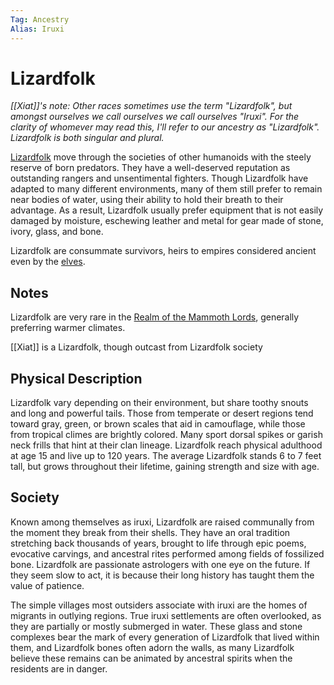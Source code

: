 ```yaml
---
Tag: Ancestry
Alias: Iruxi
---
```

# Lizardfolk
*[[Xiat]]'s note: Other races sometimes use the term "Lizardfolk", but amongst ourselves we call ourselves  we call ourselves "Iruxi". For the clarity of whomever may read this, I'll refer to our ancestry as "Lizardfolk". Lizardfolk is both singular and plural.*

[Lizardfolk](https://2e.aonprd.com/Ancestries.aspx?ID=15) move through the societies of other humanoids with the steely reserve of born predators. They have a well-deserved reputation as outstanding rangers and unsentimental fighters. Though Lizardfolk have adapted to many different environments, many of them still prefer to remain near bodies of water, using their ability to hold their breath to their advantage. As a result, Lizardfolk usually prefer equipment that is not easily damaged by moisture, eschewing leather and metal for gear made of stone, ivory, glass, and bone.

Lizardfolk are consummate survivors, heirs to empires considered ancient even by the [elves](elf).

## Notes
Lizardfolk are very rare in the [Realm of the Mammoth Lords](Realm-of-the-Mammoth-Lords), generally preferring warmer climates. 

[[Xiat]] is a Lizardfolk, though outcast from Lizardfolk society

## Physical Description
Lizardfolk vary depending on their environment, but share toothy snouts and long and powerful tails. Those from temperate or desert regions tend toward gray, green, or brown scales that aid in camouflage, while those from tropical climes are brightly colored. Many sport dorsal spikes or garish neck frills that hint at their clan lineage. Lizardfolk reach physical adulthood at age 15 and live up to 120 years. The average Lizardfolk stands 6 to 7 feet tall, but grows throughout their lifetime, gaining strength and size with age.

## Society
Known among themselves as iruxi, Lizardfolk are raised communally from the moment they break from their shells. They have an oral tradition stretching back thousands of years, brought to life through epic poems, evocative carvings, and ancestral rites performed among fields of fossilized bone. Lizardfolk are passionate astrologers with one eye on the future. If they seem slow to act, it is because their long history has taught them the value of patience.  
  
The simple villages most outsiders associate with iruxi are the homes of migrants in outlying regions. True iruxi settlements are often overlooked, as they are partially or mostly submerged in water. These glass and stone complexes bear the mark of every generation of Lizardfolk that lived within them, and Lizardfolk bones often adorn the walls, as many Lizardfolk believe these remains can be animated by ancestral spirits when the residents are in danger.